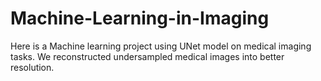 # Machine-Learning-in-Imaging

Here is a Machine learning project using UNet model on medical imaging tasks. We reconstructed undersampled medical images into better resolution.
